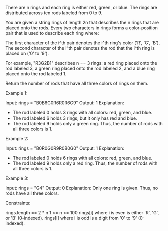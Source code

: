 There are n rings and each ring is either red, green, or blue. The rings are
distributed across ten rods labeled from 0 to 9.

You are given a string rings of length 2n that describes the n rings that are
placed onto the rods. Every two characters in rings forms a color-position
pair that is used to describe each ring where:


The first character of the i^th pair denotes the i^th ring's color ('R', 'G',
'B').
The second character of the i^th pair denotes the rod that the i^th ring is
placed on ('0' to '9').


For example, "R3G2B1" describes n == 3 rings: a red ring placed onto the rod
labeled 3, a green ring placed onto the rod labeled 2, and a blue ring placed
onto the rod labeled 1.

Return the number of rods that have all three colors of rings on them.


Example 1:


Input: rings = "B0B6G0R6R0R6G9"
Output: 1
Explanation: 
- The rod labeled 0 holds 3 rings with all colors: red, green, and blue.
- The rod labeled 6 holds 3 rings, but it only has red and blue.
- The rod labeled 9 holds only a green ring.
Thus, the number of rods with all three colors is 1.


Example 2:


Input: rings = "B0R0G0R9R0B0G0"
Output: 1
Explanation: 
- The rod labeled 0 holds 6 rings with all colors: red, green, and blue.
- The rod labeled 9 holds only a red ring.
Thus, the number of rods with all three colors is 1.


Example 3:


Input: rings = "G4"
Output: 0
Explanation: 
Only one ring is given. Thus, no rods have all three colors.



Constraints:


rings.length == 2 * n
1 <= n <= 100
rings[i] where i is even is either 'R', 'G', or 'B' (0-indexed).
rings[i] where i is odd is a digit from '0' to '9' (0-indexed).




